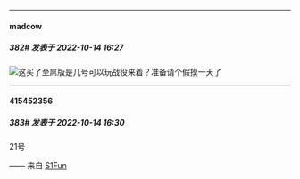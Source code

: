 

*****

####  madcow  
##### 382#       发表于 2022-10-14 16:27

<img src="https://static.saraba1st.com/image/smiley/face2017/037.png" referrerpolicy="no-referrer">这买了至屌版是几号可以玩战役来着？准备请个假摸一天了

*****

####  415452356  
##### 383#       发表于 2022-10-14 16:30

21号

—— 来自 [S1Fun](https://s1fun.koalcat.com)

